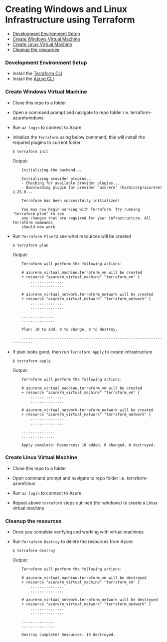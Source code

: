 # Creating Windows and Linux Infrastructure using Terraform

<!-- TOC -->

- [Development Environment Setup](#development-environment-setup)
- [Create Windows Virtual Machine](#create-windows-virtual-machine)
- [Create Linux Virtual Machine](#create-linux-virtual-machine)
- [Cleanup the resources](#cleanup-the-resources)

<!-- /TOC -->

### Development Environment Setup
- Install the [Terraform CLI](https://learn.hashicorp.com/tutorials/terraform/install-cli) 
- Install the [Azure CLI](https://docs.microsoft.com/en-us/cli/azure/install-azure-cli?view=azure-cli-latest)

### Create Windows Virtual Machine 
- Clone this repo to a folder
- Open a command prompt and navigate to repo folder i.e. terraform-azure\windows
- Run `az login` to connect to Azure 

- Initialize the `Terraform` using below command, this will install the required plugins to current folder
	```
	$ terraform init
	```
    Output:
    ```
        Initializing the backend...

        Initializing provider plugins...
        - Checking for available provider plugins...
        - Downloading plugin for provider "azurerm" (hashicorp/azurerm) 2.25.0...

        Terraform has been successfully initialized!

        You may now begin working with Terraform. Try running "terraform plan" to see
        any changes that are required for your infrastructure. All Terraform commands
        should now work.
    ```
- Run `Terraform Plan` to see what resources will be created

	```
	$ terraform plan
	```
    Output:
    ```
        Terraform will perform the following actions:

        # azurerm_virtual_machine.terraform_vm will be created
        + resource "azurerm_virtual_machine" "terraform_vm" {
            ...............
            ...............

        # azurerm_virtual_network.terraform_network will be created
        + resource "azurerm_virtual_network" "terraform_network" {
            ...............
            ...............

        ...............
        ...............

        Plan: 10 to add, 0 to change, 0 to destroy.

        ------------------------------------------------------------------------

    ```

- If plan looks good, then run `Terraform Apply` to create infrastructure

	```
	$ terraform apply
	```
    Output:
    ```
        Terraform will perform the following actions:

        # azurerm_virtual_machine.terraform_vm will be created
        + resource "azurerm_virtual_machine" "terraform_vm" {
            ...............
            ...............

        # azurerm_virtual_network.terraform_network will be created
        + resource "azurerm_virtual_network" "terraform_network" {
            ...............
            ...............

        ...............
        ...............

        Apply complete! Resources: 10 added, 0 changed, 0 destroyed.
    ```

### Create Linux Virtual Machine 
- Clone this repo to a folder
- Open command prompt and navigate to repo folder i.e. terraform-azure\linux
- Run `az login` to connect to Azure 

- Repeat above `terraform` steps outlined (for windows) to create a Linux virtual machine


### Cleanup the resources
- Once you complete verifying and working with virtual machines
- Run `Terraform Destroy` to delete the resources from Azure

	```
	$ terraform destroy
	```
    Output:
    ```
        Terraform will perform the following actions:

        # azurerm_virtual_machine.terraform_vm will be destroyed
        + resource "azurerm_virtual_machine" "terraform_vm" {
            ...............
            ...............

        # azurerm_virtual_network.terraform_network will be destroyed
        + resource "azurerm_virtual_network" "terraform_network" {
            ...............
            ...............

        ...............
        ...............

        Destroy complete! Resources: 10 destroyed.
    ```
